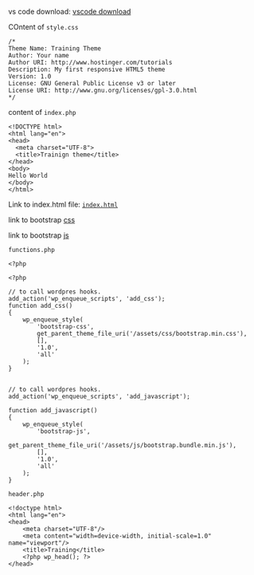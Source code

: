 vs code download: [vscode download](https://code.visualstudio.com/download)

COntent of `style.css`
```
/*
Theme Name: Training Theme
Author: Your name
Author URI: http://www.hostinger.com/tutorials
Description: My first responsive HTML5 theme
Version: 1.0
License: GNU General Public License v3 or later
License URI: http://www.gnu.org/licenses/gpl-3.0.html
*/

```
content of `index.php`
```
<!DOCTYPE html>
<html lang="en">
<head>
  <meta charset="UTF-8">
  <title>Trainign theme</title>
</head>
<body>
Hello World
</body>
</html>
```

Link to index.html file: [`index.html`](https://github.com/sabhriti-solutions/wb-wordpress-theme/blob/initial/index.html)

link to bootstrap [css](https://cdn.jsdelivr.net/npm/bootstrap@5.3.3/dist/css/bootstrap.min.css) 

link to bootstrap [js](https://cdn.jsdelivr.net/npm/bootstrap@5.3.3/dist/js/bootstrap.bundle.min.js)

`functions.php`
```
<?php

<?php

// to call wordpres hooks.
add_action('wp_enqueue_scripts', 'add_css');
function add_css()
{
    wp_enqueue_style(
        'bootstrap-css',
        get_parent_theme_file_uri('/assets/css/bootstrap.min.css'),
        [],
        '1.0',
        'all'
    );
}


// to call wordpres hooks.
add_action('wp_enqueue_scripts', 'add_javascript');

function add_javascript()
{
    wp_enqueue_style(
        'bootstrap-js',
        get_parent_theme_file_uri('/assets/js/bootstrap.bundle.min.js'),
        [],
        '1.0',
        'all'
    );
}
```

`header.php`
```
<!doctype html>
<html lang="en">
<head>
    <meta charset="UTF-8"/>
    <meta content="width=device-width, initial-scale=1.0" name="viewport"/>
    <title>Training</title>
    <?php wp_head(); ?>
</head>

````






